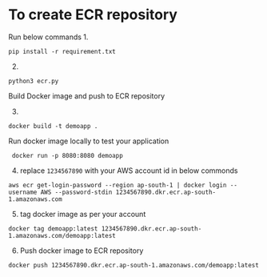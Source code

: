 # To create ECR repository

Run below commands
1.  

``` 
pip install -r requirement.txt 

```

2.  

``` 
python3 ecr.py 
```

Build Docker image and push to ECR repository

3.  
``` 
docker build -t demoapp .   
```


Run docker image locally to test your application

```
 docker run -p 8080:8080 demoapp
```

4.  replace ```1234567890``` with your AWS account id in below commonds

``` 
aws ecr get-login-password --region ap-south-1 | docker login --username AWS --password-stdin 1234567890.dkr.ecr.ap-south-1.amazonaws.com 
```

5.  tag docker image as per your account

``` 
docker tag demoapp:latest 1234567890.dkr.ecr.ap-south-1.amazonaws.com/demoapp:latest
```

6.  Push docker image to ECR repository

``` 
docker push 1234567890.dkr.ecr.ap-south-1.amazonaws.com/demoapp:latest
```
